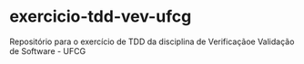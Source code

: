# exercicio-tdd-vev-ufcg
Repositório para o exercício de TDD da disciplina de Verificaçãoe Validação de Software - UFCG
